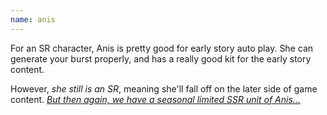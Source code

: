 ```yaml
---
name: anis
---
```


For an SR character, Anis is pretty good for early story auto play. She can generate your burst properly, and has a really good kit for the early story content.

However, *she still is an SR*, meaning she'll fall off on the later side of game content. [*But then again, we have a seasonal limited SSR unit of Anis...*](/anisa/nikke/anis-sparkling-summer)